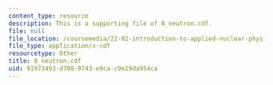 ```yaml
---
content_type: resource
description: This is a supporting file of 8_neutron.cdf.
file: null
file_location: /coursemedia/22-02-introduction-to-applied-nuclear-physics-spring-2012/91973493d7089743e9cac9e29da954ca_8_neutron.cdf
file_type: application/x-cdf
resourcetype: Other
title: 8_neutron.cdf
uid: 91973493-d708-9743-e9ca-c9e29da954ca
---
```

